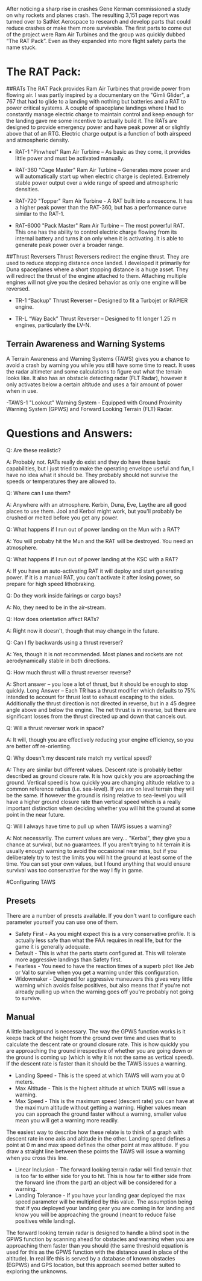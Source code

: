 After noticing a sharp rise in crashes Gene Kerman commissioned a study on why rockets and planes crash. The resulting 3,151 page report was turned over to SatNet Aerospace to research and develop parts that could reduce crashes or make them more survivable. The first parts to come out of the project were Ram Air Turbines and the group was quickly dubbed “The RAT Pack”. Even as they expanded into more flight safety parts the name stuck.


# The RAT Pack:

##RATs
The RAT Pack provides Ram Air Turbines that provide power from flowing air. I was partly inspired by a documentary on the "Gimli Glider", a 767 that had to glide to a landing with nothing but batteries and a RAT to power critical systems. A couple of spaceplane landings where I had to constantly manage electric charge to maintain control and keep enough for the landing gave me some incentive to actually build it. The RATs are designed to provide emergency power and have peak power at or slightly above that of an RTG. Electric charge output is a function of both airspeed and atmospheric density.

- RAT-1 "Pinwheel" Ram Air Turbine – As basic as they come, it provides little power and must be activated manually.


- RAT-360 "Cage Master" Ram Air Turbine – Generates more power and will automatically start up when electric charge is depleted. Extremely stable power output over a wide range of speed and atmospheric densities.

- RAT-720 "Topper" Ram Air Turbine - A RAT built into a nosecone. It has a higher peak power than the RAT-360, but has a performance curve similar to the RAT-1. 

- RAT-6000 "Pack Master" Ram Air Turbine – The most powerful RAT. This one has the ability to control electric charge flowing from its internal battery and turns it on only when it is activating. It is able to generate peak power over a broader range.

##Thrust Reversers
Thrust Reversers redirect the engine thrust. They are used to reduce stopping distance once landed. I developed it primarily for Duna spaceplanes where a short stopping distance is a huge asset. They will redirect the thrust of the engine attached to them. Attaching multiple engines will not give you the desired behavior as only one engine will be reversed. 

- TR-1 “Backup” Thrust Reverser – Designed to fit a Turbojet or RAPIER engine.

- TR-L “Way Back” Thrust Reverser – Designed to fit longer 1.25 m engines, particularly the LV-N.

## Terrain Awareness and Warning Systems
A Terrain Awareness and Warning Systems (TAWS) gives you a chance to avoid a crash by warning you while you still have some time to react. It uses the radar altimeter and some calculations to figure out what the terrain looks like. It also has an obstacle detecting radar (FLT Radar), however it only activates below a certain altitude and uses a fair amount of power when in use. 

-TAWS-1 "Lookout" Warning System - Equipped with Ground Proximity Warning System (GPWS) and Forward Looking Terrain (FLT) Radar. 

# Questions and Answers:

Q: Are these realistic?

A: Probably not. RATs really do exist and they do have these basic capabilities, but I just tried to make the operating envelope useful and fun, I have no idea what it should be. They probably should not survive the speeds or temperatures they are allowed to.

Q: Where can I use them?

A: Anywhere with an atmosphere. Kerbin, Duna, Eve, Laythe are all good places to use them. Jool and Kerbol might work, but you'll probably be crushed or melted before you get any power.

Q: What happens if I run out of power landing on the Mun with a RAT?

A: You will probaby hit the Mun and the RAT will be destroyed. You need an atmosphere.

Q: What happens if I run out of power landing at the KSC with a RAT?

A: If you have an auto-activating RAT it will deploy and start generating power. If it is a manual RAT, you can't activate it after losing power, so prepare for high speed lithobraking.

Q: Do they work inside fairings or cargo bays?

A: No, they need to be in the air-stream.

Q: How does orientation affect RATs?

A: Right now it doesn't, though that may change in the future.

Q: Can I fly backwards using a thrust reverser?

A: Yes, though it is not recommended. Most planes and rockets are not aerodynamically stable in both directions.

Q: How much thrust will a thrust reverser reverse?

A: Short answer – you lose a lot of thrust, but it should be enough to stop quickly. Long Answer – Each TR has a thrust modifier which defaults to 75% intended to account for thrust lost to exhaust escaping to the sides. Additionally the thrust direction is not directed in reverse, but in a 45 degree angle above and below the engine. The net thrust is in reverse, but there are significant losses from the thrust directed up and down that cancels out. 

Q: Will a thrust reverser work in space?

A: It will, though you are effectively reducing your engine efficiency, so you are better off re-orienting.

Q: Why doesn't my descent rate match my vertical speed?

A: They are similar but different values. Descent rate is probably better described as ground closure rate. It is how quickly you are approaching the ground. Vertical speed is how quickly you are changing altitude relative to a common reference radius (i.e. sea-level). If you are on level terrain they will be the same. If however the ground is rising relative to sea-level you will have a higher ground closure rate than vertical speed which is a really important distinction when deciding whether you will hit the ground at some point in the near future.

Q: Will I always have time to pull up when TAWS issues a warning?

A: Not necessarily. The current values are very... "Kerbal", they give you a chance at survival, but no guarantees. If you aren't trying to hit terrain it is usually enough warning to avoid the occasional near miss, but if you deliberately try to test the limits you will hit the ground at least some of the time. You can set your own values, but I found anything that would ensure survival was too conservative for the way I fly in game.

#Configuring TAWS
## Presets
There are a number of presets available. If you don't want to configure each parameter yourself you can use one of them.

- Safety First - As you might expect this is a very conservative profile. It is actually less safe than what the FAA requires in real life, but for the game it is generally adequate.
- Default - This is what the parts starts configured at. This will tolerate more aggressive landings than Safety first.
- Fearless - You need to have the reaction times of a superb pilot like Jeb or Val to survive when you get a warning under this configuration.
- Widowmaker - Designed for aggressive maneuvers this gives very little warning which avoids false positives, but also means that if you're not already pulling up when the warning goes off you're probably not going to survive.

## Manual
A little background is necessary. The way the GPWS function works is it keeps track of the height from the ground over time and uses that to calculate the descent rate or ground closure rate. This is how quickly you are approaching the ground irrespective of whether you are going down or the ground is coming up (which is why it is not the same as vertical speed). If the descent rate is faster than it should be the TAWS issues a warning. 

- Landing Speed - This is the speed at which TAWS will warn you at 0 meters.
- Max Altitude - This is the highest altitude at which TAWS will issue a warning.
- Max Speed - This is the maximum speed (descent rate) you can have at the maximum altitude without getting a warning. Higher values mean you can approach the ground faster without a warning, smaller value mean you will get a warning more readily.

The easiest way to describe how these relate is to think of a graph with descent rate in one axis and altitude in the other. Landing speed defines a point at 0 m and max speed defines the other point at max altitude. If you draw a straight line between these points the TAWS will issue a warning when you cross this line.

- Linear Inclusion - The forward looking terrain radar will find terrain that is too far to either side for you to hit. This is how far to either side from the forward line (from the part)  an object will be considered for a warning.
- Landing Tolerance - If you have your landing gear deployed the max speed parameter will be multiplied by this value. The assumption being that if you deployed your landing gear you are coming in for landing and know you will be approaching the ground (meant to reduce false positives while landing).

The forward looking terrain radar is designed to handle a blind spot in the GPWS function by scanning ahead for obstacles and warning when you are approaching them faster than you should (the same threshold equation is used for this as the GPWS function with the distance used in place of the altitude). In real life this is served by a database of known obstacles (EGPWS) and GPS location, but this approach seemed better suited to exploring the unknowns. 
